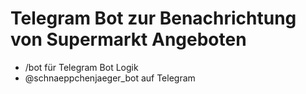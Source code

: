 # Telegram Bot zur Benachrichtung von Supermarkt Angeboten

- /bot für Telegram Bot Logik
- @schnaeppchenjaeger_bot auf Telegram
